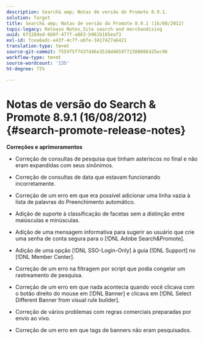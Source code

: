 ```yaml
---
description: Search& amp; Notas de versão do Promote 8.9.1.
solution: Target
title: Search& amp; Notas de versão do Promote 8.9.1 (16/08/2012)
topic-legacy: Release Notes,Site search and merchandising
uuid: 6f3284ed-660f-477f-a863-b961b185eaf3
exl-id: fcea6adc-e43f-4c7f-a6fe-3417427a6421
translation-type: tm+mt
source-git-commit: 7559f5f7437d46e3510d4659772308666425ec96
workflow-type: tm+mt
source-wordcount: '135'
ht-degree: 72%

---
```


# Notas de versão do Search &amp; Promote 8.9.1 (16/08/2012){#search-promote-release-notes}

**Correções e aprimoramentos**

* Correção de consultas de pesquisa que tinham asteriscos no final e não eram expandidas com seus sinônimos.
* Correção de consultas de data que estavam funcionando incorretamente.
* Correção de um erro em que era possível adicionar uma linha vazia à lista de palavras do Preenchimento automático.
* Adição de suporte à classificação de facetas sem a distinção entre maiúsculas e minúsculas.
* Adição de uma mensagem informativa para sugerir ao usuário que crie uma senha de conta segura para o [!DNL Adobe Search&Promote].
* Adição de uma opção [!DNL SSO-Login-Only] à guia [!DNL Support] no [!DNL Member Center].

* Correção de um erro na filtragem por script que podia congelar um rastreamento de pesquisa.
* Correção de um erro em que nada acontecia quando você clicava com o botão direito do mouse em [!DNL Banner] e clicava em [!DNL Select Different Banner from visual rule builder].

* Correção de vários problemas com regras comerciais preparadas por envio ao vivo.
* Correção de um erro em que tags de banners não eram pesquisados.
